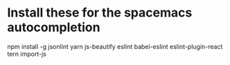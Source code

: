 # Install these for the spacemacs autocompletion
npm install -g jsonlint yarn js-beautify eslint babel-eslint eslint-plugin-react tern import-js
